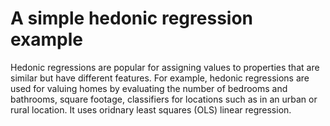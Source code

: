 # A simple hedonic regression example
Hedonic regressions are popular for assigning values to properties that are similar but have different features. For example, hedonic regressions are used for valuing homes by evaluating the number of bedrooms and bathrooms, square footage, classifiers for locations such as in an urban or rural location. It uses oridnary least squares (OLS) linear regression.
